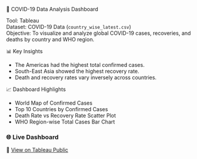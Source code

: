 🧭 COVID-19 Data Analysis Dashboard

Tool: Tableau  
Dataset:  COVID-19 Data (`country_wise_latest.csv`)  
Objective: To visualize and analyze global COVID-19 cases, recoveries, and deaths by country and WHO region.

📊 Key Insights
- The Americas had the highest total confirmed cases.  
- South-East Asia showed the highest recovery rate.  
- Death and recovery rates vary inversely across countries.  

📈 Dashboard Highlights
- World Map of Confirmed Cases  
- Top 10 Countries by Confirmed Cases  
- Death Rate vs Recovery Rate Scatter Plot  
- WHO Region-wise Total Cases Bar Chart  

### 🌐 Live Dashboard
🔗 [View on Tableau Public](https://public.tableau.com/views/Covid19_Analysis_17617260158080/GlobalCOVID-19AnalysisDashboard?:language=en-US&:sid=&:redirect=auth&:display_count=n&:origin=viz_share_link)
